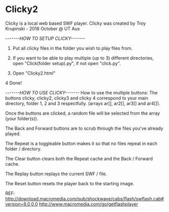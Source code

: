 # Clicky2
Clicky is a local web based SWF player.
Clicky was created by Troy Krupinski - 2018 October @ UT Aus


*-------HOW TO SETUP CLICKY-------*
1. Put all clicky files in the folder you wish to play files from.

2. If you want to be able to play multiple (up to 3) different directories, open "Click(folder setup).py", if not open "click.py".

3. Open "Clicky2.html"

4 Done!

*-------HOW TO USE CLICKY-------*
How to use the multiple buttons:
The buttons clicky, clicky2, clicky3 and clicky 4 correspond to your main directory, folder 1, 2 and 3 respectfully. (arrays ar[], ar2[], ar3[] and ar4[]).

Once the buttons are clicked, a random file will be selected from the array (your folder(s)).

The Back and Forward buttons are to scrub through the files you've already played.

The Repeat is a toggleable button makes it so that no files repeat in each folder / directory. 

The Clear button clears both the Repeat cache and the Back / Forward cache.

The Replay button replays the current SWF / file.

The Reset button resets the player back to the starting image.

REF: 
http://download.macromedia.com/pub/shockwave/cabs/flash/swflash.cab#version=6,0,0,0
http://www.macromedia.com/go/getflashplayer
